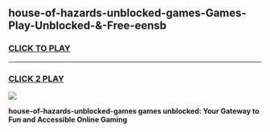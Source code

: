 
## house-of-hazards-unblocked-games-Games-Play-Unblocked-&-Free-eensb
<h3>
<a href="https://premium76.site?title=house-of-hazards-unblocked-games&ref=24A">CLICK TO PLAY</a></h3>
<hr>

<h3>
<a href="https://premium76.site?title=house-of-hazards-unblocked-games&ref=24A">CLICK 2 PLAY</a>
  
</h3>

<a href="https://premium76.site?title=house-of-hazards-unblocked-games&ref=24A"><img src="https://clearcache.store/games.png"></a>


**house-of-hazards-unblocked-games games unblocked: Your Gateway to Fun and Accessible Online Gaming**
